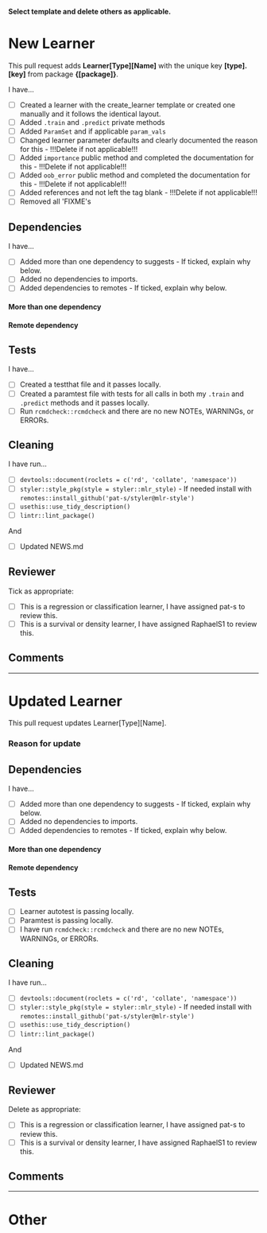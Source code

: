 **Select template and delete others as applicable.**

# New Learner

This pull request adds **Learner[Type][Name]** with the unique key **[type].[key]** from package **{[package]}**.

I have...

* [ ] Created a learner with the create_learner template or created one manually and it follows the identical layout.
* [ ] Added `.train` and `.predict` private methods
* [ ] Added `ParamSet` and if applicable `param_vals`
* [ ] Changed learner parameter defaults and clearly documented the reason for this - !!!Delete if not applicable!!!
* [ ] Added `importance` public method and completed the documentation for this - !!!Delete if not applicable!!!
* [ ] Added `oob_error` public method and completed the documentation for this - !!!Delete if not applicable!!!
* [ ] Added references and not left the tag blank - !!!Delete if not applicable!!!
* [ ] Removed all 'FIXME's

## Dependencies

I have...

* [ ] Added more than one dependency to suggests - If ticked, explain why below.
* [ ] Added no dependencies to imports.
* [ ] Added dependencies to remotes - If ticked, explain why below.

#### More than one dependency


#### Remote dependency

## Tests

I have...

* [ ] Created a testthat file and it passes locally.
* [ ] Created a paramtest file with tests for all calls in both my `.train` and `.predict` methods and it passes locally.
* [ ] Run `rcmdcheck::rcmdcheck` and there are no new NOTEs, WARNINGs, or ERRORs.

## Cleaning

I have run...

* [ ] `devtools::document(roclets = c('rd', 'collate', 'namespace'))`
* [ ] `styler::style_pkg(style = styler::mlr_style)` - If needed install with `remotes::install_github('pat-s/styler@mlr-style')`
* [ ] `usethis::use_tidy_description()`
* [ ] `lintr::lint_package()`

And 

* [ ] Updated NEWS.md

## Reviewer

Tick as appropriate:

* [ ] This is a regression or classification learner, I have assigned pat-s to review this.
* [ ] This is a survival or density learner, I have assigned RaphaelS1 to review this.

## Comments

-------

# Updated Learner

This pull request updates Learner[Type][Name].

### Reason for update

## Dependencies

I have...

* [ ] Added more than one dependency to suggests - If ticked, explain why below.
* [ ] Added no dependencies to imports.
* [ ] Added dependencies to remotes - If ticked, explain why below.

#### More than one dependency

#### Remote dependency

## Tests

* [ ] Learner autotest is passing locally.
* [ ] Paramtest is passing locally.
* [ ] I have run `rcmdcheck::rcmdcheck` and there are no new NOTEs, WARNINGs, or ERRORs.

## Cleaning

I have run...

* [ ] `devtools::document(roclets = c('rd', 'collate', 'namespace'))`
* [ ] `styler::style_pkg(style = styler::mlr_style)` - If needed install with `remotes::install_github('pat-s/styler@mlr-style')`
* [ ] `usethis::use_tidy_description()`
* [ ] `lintr::lint_package()`

And 

* [ ] Updated NEWS.md

## Reviewer

Delete as appropriate:

* [ ] This is a regression or classification learner, I have assigned pat-s to review this.
* [ ] This is a survival or density learner, I have assigned RaphaelS1 to review this.

## Comments

----

# Other

